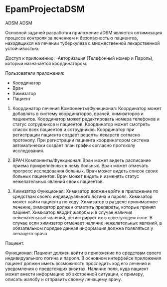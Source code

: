 # EpamProjectaDSM
ADSM 
ADSM


Основной задачей разработки приложение aDSM является оптимизация процесса контроля за лечением и безопасностью пациентов, находящихся на лечении туберкулеза с множественной лекарственной устойчивостью. 


Доступ к приложению:
-Авторизация (Телефонный номер и Пароль), который назначается координатором. 

Пользователи приложения:
- Координатор 
- Врач 
- Химизатор 
- Пациент 


1. Координатор лечения 
Компоненты/Функционал: 
Координатор может добавлять в систему координаторов, врачей, химизаторов и пациентов.
Координатор может редактировать номера телефонов и статус сотрудников и пациентов.
Координатор может смотреть список всех пациентов и сотрудников.
Координатор при регистрации пациента создает рецепты лекарств согласно протоколу.
При регистрации пациента координатором система автоматически создает план график согласно протоколу исследования.

2.  ВРАЧ
Компоненты/Функционал: 
Врач может видеть расписание приема прикреплённых к нему больных.
Врач может отмечать прогресс исследования больных.
Врач может видеть список своих больных пациентов.
Врач может видеть и изменять статус нежелательных явлений своих пациентов.

3. Химизатор
Функционал: 
Химизатор должен войти в приложение по средствам своего индивидуального логина и пароля.
Химизатор может найти пациента по коду.
Химизатор в разделе принимаемое лечение, химизатор должен отметить препараты, которые принял пациент. 
Химизатор вводит жалобы и в случае наличия нежелательных явлений, регистрирует их в советующем поле. В случае если химизатор отмечает наличие нежелательных явлений, в обязательном порядке данная информация должна появляться у лечащего врача

Пациент.

Функционал: 
Пациент должен войти в приложение по средствам своего индивидуального логина и пароля.
В основном интерфейсе приложения пациент должен иметь возможность проследить ход его лечения и уведомления о предстоящих визитах. 
Наличие поля, куда пациент может внести информацию об экстренной ситуации, к примеру, описать жалобу и отправить своему лечащему врачу. 
